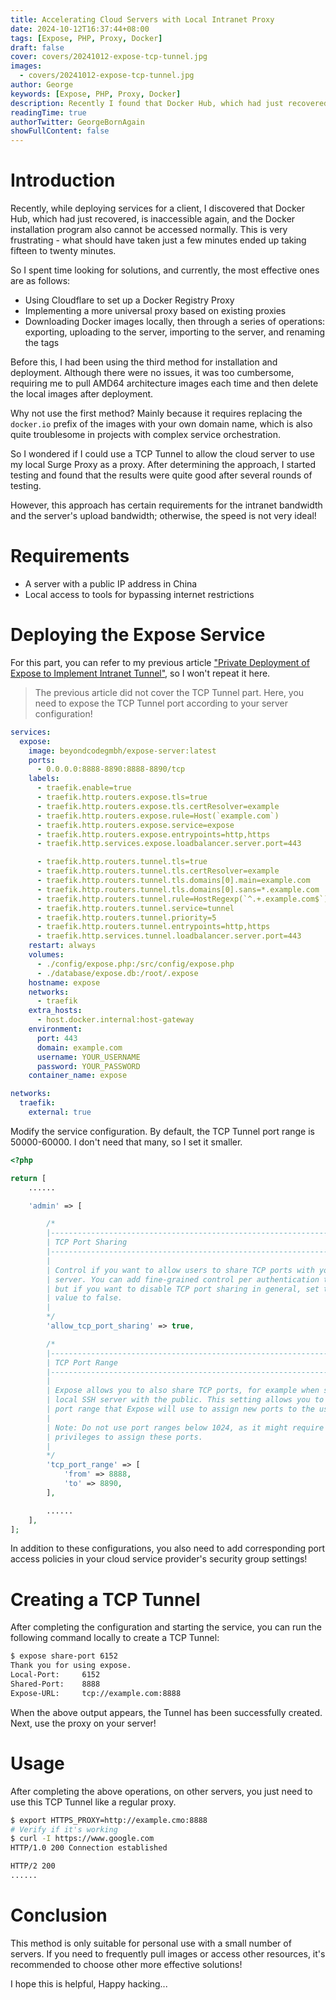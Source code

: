 ```yaml
---
title: Accelerating Cloud Servers with Local Intranet Proxy
date: 2024-10-12T16:37:44+08:00
tags: [Expose, PHP, Proxy, Docker]
draft: false
cover: covers/20241012-expose-tcp-tunnel.jpg
images:
  - covers/20241012-expose-tcp-tunnel.jpg
author: George
keywords: [Expose, PHP, Proxy, Docker]
description: Recently I found that Docker Hub, which had just recovered, is not working again, so I wondered if I could use the Expose service I had set up earlier to create a TCP Tunnel...
readingTime: true
authorTwitter: GeorgeBornAgain
showFullContent: false
---
```


# Introduction

Recently, while deploying services for a client, I discovered that Docker Hub, which had just recovered, is inaccessible again, and the Docker installation program also cannot be accessed normally. This is very frustrating - what should have taken just a few minutes ended up taking fifteen to twenty minutes.

So I spent time looking for solutions, and currently, the most effective ones are as follows:

* Using Cloudflare to set up a Docker Registry Proxy
* Implementing a more universal proxy based on existing proxies
* Downloading Docker images locally, then through a series of operations: exporting, uploading to the server, importing to the server, and renaming the tags

Before this, I had been using the third method for installation and deployment. Although there were no issues, it was too cumbersome, requiring me to pull AMD64 architecture images each time and then delete the local images after deployment.

Why not use the first method? Mainly because it requires replacing the `docker.io` prefix of the images with your own domain name, which is also quite troublesome in projects with complex service orchestration.

So I wondered if I could use a TCP Tunnel to allow the cloud server to use my local Surge Proxy as a proxy. After determining the approach, I started testing and found that the results were quite good after several rounds of testing.

However, this approach has certain requirements for the intranet bandwidth and the server's upload bandwidth; otherwise, the speed is not very ideal!

# Requirements

* A server with a public IP address in China
* Local access to tools for bypassing internet restrictions

# Deploying the Expose Service

For this part, you can refer to my previous article ["Private Deployment of Expose to Implement Intranet Tunnel"](/technology/20240714.md), so I won't repeat it here.

> The previous article did not cover the TCP Tunnel part. Here, you need to expose the TCP Tunnel port according to your server configuration!

```yaml
services:
  expose:
    image: beyondcodegmbh/expose-server:latest
    ports:
      - 0.0.0.0:8888-8890:8888-8890/tcp
    labels:
      - traefik.enable=true
      - traefik.http.routers.expose.tls=true
      - traefik.http.routers.expose.tls.certResolver=example
      - traefik.http.routers.expose.rule=Host(`example.com`)
      - traefik.http.routers.expose.service=expose
      - traefik.http.routers.expose.entrypoints=http,https
      - traefik.http.services.expose.loadbalancer.server.port=443

      - traefik.http.routers.tunnel.tls=true
      - traefik.http.routers.tunnel.tls.certResolver=example
      - traefik.http.routers.tunnel.tls.domains[0].main=example.com
      - traefik.http.routers.tunnel.tls.domains[0].sans=*.example.com
      - traefik.http.routers.tunnel.rule=HostRegexp(`^.+.example.com$`)
      - traefik.http.routers.tunnel.service=tunnel
      - traefik.http.routers.tunnel.priority=5
      - traefik.http.routers.tunnel.entrypoints=http,https
      - traefik.http.services.tunnel.loadbalancer.server.port=443
    restart: always
    volumes:
      - ./config/expose.php:/src/config/expose.php
      - ./database/expose.db:/root/.expose
    hostname: expose
    networks:
      - traefik
    extra_hosts:
      - host.docker.internal:host-gateway
    environment:
      port: 443
      domain: example.com
      username: YOUR_USERNAME
      password: YOUR_PASSWORD
    container_name: expose

networks:
  traefik:
    external: true
```

Modify the service configuration. By default, the TCP Tunnel port range is 50000-60000. I don't need that many, so I set it smaller.

```php
<?php

return [
    ......

    'admin' => [

        /*
        |--------------------------------------------------------------------------
        | TCP Port Sharing
        |--------------------------------------------------------------------------
        |
        | Control if you want to allow users to share TCP ports with your Expose
        | server. You can add fine-grained control per authentication token,
        | but if you want to disable TCP port sharing in general, set this
        | value to false.
        |
        */
        'allow_tcp_port_sharing' => true,

        /*
        |--------------------------------------------------------------------------
        | TCP Port Range
        |--------------------------------------------------------------------------
        |
        | Expose allows you to also share TCP ports, for example when sharing your
        | local SSH server with the public. This setting allows you to define the
        | port range that Expose will use to assign new ports to the users.
        |
        | Note: Do not use port ranges below 1024, as it might require root
        | privileges to assign these ports.
        |
        */
        'tcp_port_range' => [
            'from' => 8888,
            'to' => 8890,
        ],

        ......
    ],
];
```

In addition to these configurations, you also need to add corresponding port access policies in your cloud service provider's security group settings!

# Creating a TCP Tunnel

After completing the configuration and starting the service, you can run the following command locally to create a TCP Tunnel:

```bash
$ expose share-port 6152
Thank you for using expose.
Local-Port:		6152
Shared-Port:	8888
Expose-URL:		tcp://example.com:8888
```

When the above output appears, the Tunnel has been successfully created. Next, use the proxy on your server!

# Usage

After completing the above operations, on other servers, you just need to use this TCP Tunnel like a regular proxy.

```bash
$ export HTTPS_PROXY=http://example.cmo:8888
# Verify if it's working
$ curl -I https://www.google.com
HTTP/1.0 200 Connection established

HTTP/2 200
......
```

# Conclusion

This method is only suitable for personal use with a small number of servers. If you need to frequently pull images or access other resources, it's recommended to choose other more effective solutions!

I hope this is helpful, Happy hacking...